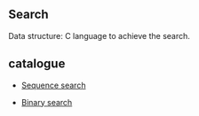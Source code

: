 ## Search

Data structure: C language to achieve the search.

## catalogue

- [Sequence search](search-sequence/README.md)

- [Binary search](search-binary/README.md)
